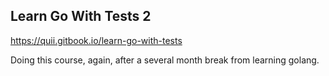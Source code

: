 ## Learn Go With Tests 2

https://quii.gitbook.io/learn-go-with-tests

Doing this course, again, after a several month break from learning golang.
